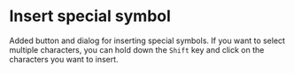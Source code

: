 # Insert special symbol

Added button and dialog for inserting special symbols.
If you want to select multiple characters, you can hold down the `Shift`
key and click on the characters you want to insert.
